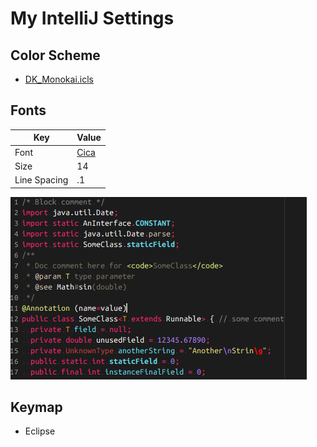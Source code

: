 # My IntelliJ Settings

## Color Scheme

* [DK_Monokai.icls](https://github.com/cignoir/my-intellij-settings/blob/master/DK_Monokai.icls)

## Fonts
| Key | Value |
----|---- 
| Font | [Cica](https://github.com/miiton/Cica/releases) |
| Size | 14 |
| Line Spacing | .1 |

![sample](https://github.com/cignoir/my-intellij-settings/blob/master/sample.png)

## Keymap

* Eclipse
